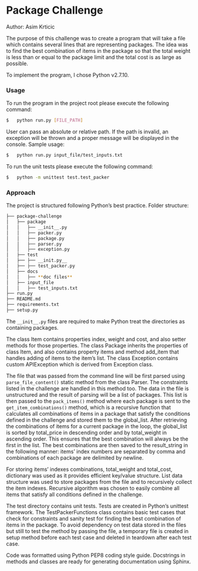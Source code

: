 #  Package Challenge
Author: Asim Krticic

The purpose of this challenge was to create a program that will take a file which contains several lines that are representing packages. The idea was to find the best combination of items in the package so that the
total weight is less than or equal to the package limit and the total cost is as large as possible.

To implement the program, I chose Python v2.7.10.

### Usage

To run the program in the project root please execute the following command:
```sh
$ 	python run.py [FILE_PATH]
```
User can pass an absolute or relative path. If the path is invalid, an exception will be thrown and a proper message will be displayed in the console. 
Sample usage: 
```sh 
$   python run.py input_file/test_inputs.txt
```

To run the unit tests please execute the following command:
```sh 
$   python -m unittest test.test_packer
```

### Approach

The project is structured following Python’s best practice.
Folder structure:
```bash
├── package-challenge
│   ├── package
│   │   ├── __init__.py
│   │   ├── packer.py
│   │   ├── package.py
│   │   ├── parser.py
│   │   ├── exception.py
│   ├── test
│   ├── ├── __init.py__
│   ├── ├── test_packer.py
│   ├── docs
│   │   ├── **doc files**
│   ├── input_file
│   │   ├── test_inputs.txt
├── run.py
├── README.md
├── requirements.txt
├── setup.py
```
The `__init__.py` files are required to make Python treat the directories as containing packages.

The class Item contains properties index, weight and cost, and also setter methods for those properties.
The class Package inherits the properties of class Item, and also contains property items and method add_item that handles adding of items to the item’s list.
The class Exception contains custom APIException which is derived from Exception class.

The file that was passed from the command line will be first parsed using `parse_file_content()` static method from the class Parser. The constraints listed in the challenge are handled in this method too.
The data in the file is unstructured and the result of parsing will be a list of packages.
This list is then passed to the `pack_items()` method where each package is sent to the `get_item_combinations()` method, which is a recursive function that calculates all combinations of items in a package that satisfy the conditions defined in the challenge and stored them to the global_list.
After retrieving the combinations of items for a current package in the loop, the global_list is sorted by total_price in descending order and by total_weight in ascending order. This ensures that the best combination will always be the first in the list. The best combinations are then saved to the result_string in the following manner: items’ index numbers are separated by comma and combinations of each package are delimited by newline.

For storing items’ indexes combinations, total_weight and total_cost, dictionary was used as it provides efficient key/value structure.
List data structure was used to store packages from the file and to recursively collect the item indexes.
Recursive algorithm was chosen to easily combine all items that satisfy all conditions defined in the challenge.

The test directory contains unit tests. Tests are created in Python’s unittest framework. The TestPackerFunctions class contains basic test cases that check for constraints and sanity test for finding the best combination of items in the package. To avoid dependency on test data stored in the files but still to test the method by passing the file, a temporary file is created in setup method before each test case and deleted in teardown after each test case.

Code was formatted using Python PEP8 coding style guide. Docstrings in methods and classes are ready for generating documentation using Sphinx.


